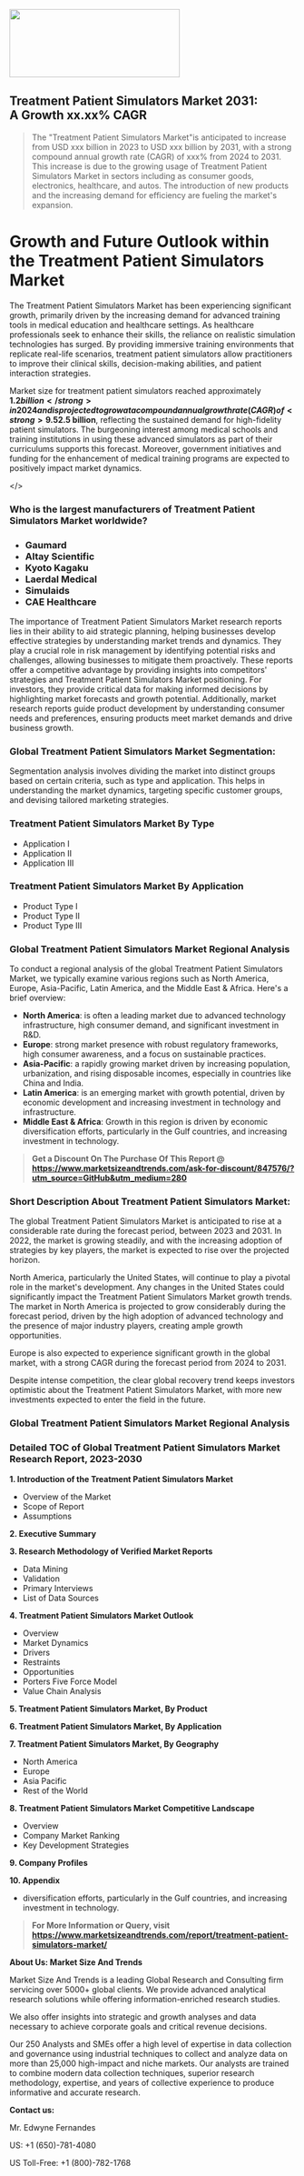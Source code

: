 <img src="https://100x100musica.es/wp-content/uploads/2024/12/Verified-Market-Reports-4-300x120.jpg" alt="" width="300" height="120" class="alignnone size-medium wp-image-100382" /><h2>Treatment Patient Simulators Market 2031: A&nbsp;Growth&nbsp;xx.xx% CAGR</h2><blockquote id="" class="">The "Treatment Patient Simulators Market"is anticipated to increase from USD xxx billion in 2023 to USD xxx billion by 2031, with a strong compound annual growth rate (CAGR) of xxx% from 2024 to 2031. This increase is due to the growing usage of Treatment Patient Simulators Market in sectors including as consumer goods, electronics, healthcare, and autos. The introduction of new products and the increasing demand for efficiency are fueling the market's expansion.</blockquote><p> <h1>Growth and Future Outlook within the Treatment Patient Simulators Market</h1> <p>The Treatment Patient Simulators Market has been experiencing significant growth, primarily driven by the increasing demand for advanced training tools in medical education and healthcare settings. As healthcare professionals seek to enhance their skills, the reliance on realistic simulation technologies has surged. By providing immersive training environments that replicate real-life scenarios, treatment patient simulators allow practitioners to improve their clinical skills, decision-making abilities, and patient interaction strategies.</p> <p>Market size for treatment patient simulators reached approximately <strong>$1.2 billion</strong> in 2024 and is projected to grow at a compound annual growth rate (CAGR) of <strong>9.5%</strong> through <strong>2032</strong>. This growth trajectory reflects the increasing investments in healthcare education, the proliferation of simulation-based learning techniques, and the technological advancements in simulation products. As institutions strive to meet the growing educational requirements, the market is expected to expand steadily.</p> <p><strong></strong></p> <p>Additionally, the integration of innovative technologies such as virtual reality (VR) and augmented reality (AR) into patient simulator systems is poised to revolutionize medical training. These technologies facilitate more engaging and interactive training experiences, thereby enhancing user proficiency and confidence. Furthermore, the rising emphasis on patient safety and quality of care is prompting healthcare providers to adopt effective training solutions, further fueling market expansion.</p> <p>By 2032, the market size is anticipated to reach approximately <strong>$2.5 billion</strong>, reflecting the sustained demand for high-fidelity patient simulators. The burgeoning interest among medical schools and training institutions in using these advanced simulators as part of their curriculums supports this forecast. Moreover, government initiatives and funding for the enhancement of medical training programs are expected to positively impact market dynamics.</p></body></></p><h3 id="" class="">Who is the largest manufacturers of&nbsp;Treatment Patient Simulators Market worldwide?</h3><h3 class=""><p><ul><li>Gaumard </li><li> Altay Scientific </li><li> Kyoto Kagaku </li><li> Laerdal Medical </li><li> Simulaids </li><li> CAE Healthcare</li></ul></p></h3><p id="ember58" class="ember-view reader-text-block__paragraph">The importance of&nbsp;Treatment Patient Simulators Market research reports lies in their ability to aid strategic planning, helping businesses develop effective strategies by understanding market trends and dynamics. They play a crucial role in risk management by identifying potential risks and challenges, allowing businesses to mitigate them proactively. These reports offer a competitive advantage by providing insights into competitors' strategies and Treatment Patient Simulators Market positioning. For investors, they provide critical data for making informed decisions by highlighting market forecasts and growth potential. Additionally, market research reports guide product development by understanding consumer needs and preferences, ensuring products meet market demands and drive business growth.</p><h3 id="" class="">Global&nbsp;Treatment Patient Simulators Market Segmentation:</h3><p id="" class="">Segmentation analysis involves dividing the market into distinct groups based on certain criteria, such as type and application. This helps in understanding the market dynamics, targeting specific customer groups, and devising tailored marketing strategies.</p><h3 id="" class="">Treatment Patient Simulators Market&nbsp;By Type</h3><p><p><ul><li>Application I</li><li> Application II</li><li> Application III</p></li></ul></p></p><h3 id="" class="">Treatment Patient Simulators Market&nbsp;By Application</h3><p class=""><p><ul><li>Product Type I</li><li> Product Type II</li><li> Product Type III</li></ul></p></p><h3 id="" class="">Global Treatment Patient Simulators Market Regional Analysis</h3><p id="" class="">To conduct a regional analysis of the global Treatment Patient Simulators Market, we typically examine various regions such as North America, Europe, Asia-Pacific, Latin America, and the Middle East &amp; Africa. Here's a brief overview:</p><ul><li><strong>North America</strong>: is often a leading market due to advanced technology infrastructure, high consumer demand, and significant investment in R&amp;D.</li><li><strong>Europe</strong>: strong market presence with robust regulatory frameworks, high consumer awareness, and a focus on sustainable practices.</li><li><strong>Asia-Pacific</strong>: a rapidly growing market driven by increasing population, urbanization, and rising disposable incomes, especially in countries like China and India.</li><li><strong>Latin America</strong>: is an emerging market with growth potential, driven by economic development and increasing investment in technology and infrastructure.</li><li><strong>Middle East &amp; Africa</strong>: Growth in this region is driven by economic diversification efforts, particularly in the Gulf countries, and increasing investment in technology.</li></ul><blockquote id="" class=""><strong>Get a Discount On The Purchase Of This Report @ <a href="https://www.marketsizeandtrends.com/download-sample/847576/?utm_source=GitHub&utm_medium=280" target="_blank">https://www.marketsizeandtrends.com/ask-for-discount/847576/?utm_source=GitHub&utm_medium=280</a></strong></blockquote><h3>Short Description About Treatment Patient Simulators Market:</h3><p id="ember58" class="ember-view reader-text-block__paragraph">The global&nbsp;Treatment Patient Simulators Market&nbsp;is anticipated to rise at a considerable rate during the forecast period, between 2023 and 2031. In 2022, the market is growing steadily, and with the increasing adoption of strategies by key players, the market is expected to rise over the projected horizon.</p><p id="ember59" class="ember-view reader-text-block__paragraph">North America, particularly the United States, will continue to play a pivotal role in the market's development. Any changes in the United States could significantly impact the&nbsp;Treatment Patient Simulators Market&nbsp;growth trends. The market in North America is projected to grow considerably during the forecast period, driven by the high adoption of advanced technology and the presence of major industry players, creating ample growth opportunities.</p><p id="ember60" class="ember-view reader-text-block__paragraph">Europe is also expected to experience significant growth in the global market, with a strong CAGR during the forecast period from 2024 to 2031.</p><p id="ember61" class="ember-view reader-text-block__paragraph">Despite intense competition, the clear global recovery trend keeps investors optimistic about the&nbsp;Treatment Patient Simulators Market, with more new investments expected to enter the field in the future.</p><h3 id="" class="">Global Treatment Patient Simulators Market Regional Analysis</h3><h3 id="" class="">Detailed TOC of Global Treatment Patient Simulators Market Research Report, 2023-2030</h3><p id="" class=""><strong>1. Introduction of the Treatment Patient Simulators Market</strong></p><ul><li>Overview of the Market</li><li>Scope of Report</li><li>Assumptions</li></ul><p id="" class=""><strong>2. Executive Summary</strong></p><p id="" class=""><strong>3. Research Methodology of Verified Market Reports</strong></p><ul><li>Data Mining</li><li>Validation</li><li>Primary Interviews</li><li>List of Data Sources</li></ul><p id="" class=""><strong>4. Treatment Patient Simulators Market Outlook</strong></p><ul><li>Overview</li><li>Market Dynamics</li><li>Drivers</li><li>Restraints</li><li>Opportunities</li><li>Porters Five Force Model</li><li>Value Chain Analysis</li></ul><p id="" class=""><strong>5. Treatment Patient Simulators Market, By Product</strong></p><p id="" class=""><strong>6. Treatment Patient Simulators Market, By Application</strong></p><p id="" class=""><strong>7. Treatment Patient Simulators Market, By Geography</strong></p><ul><li>North America</li><li>Europe</li><li>Asia Pacific</li><li>Rest of the World</li></ul><p id="" class=""><strong>8. Treatment Patient Simulators Market Competitive Landscape</strong></p><ul><li>Overview</li><li>Company Market Ranking</li><li>Key Development Strategies</li></ul><p id="" class=""><strong>9. Company Profiles</strong></p><p id="" class=""><strong>10. Appendix</strong></p><ul><li>diversification efforts, particularly in the Gulf countries, and increasing investment in technology.</li></ul><blockquote id="" class=""><strong>For More Information or Query, visit <strong><strong><a href="https://www.marketsizeandtrends.com/report/treatment-patient-simulators-market/" target="_blank">https://www.marketsizeandtrends.com/report/treatment-patient-simulators-market/</a></strong></strong></strong></blockquote><p id="" class=""><strong>About Us: Market Size And Trends</strong></p><p id="" class="">Market Size And Trends is a leading Global Research and Consulting firm servicing over 5000+ global clients. We provide advanced analytical research solutions while offering information-enriched research studies.</p><p id="" class="">We also offer insights into strategic and growth analyses and data necessary to achieve corporate goals and critical revenue decisions.</p><p id="" class="">Our 250 Analysts and SMEs offer a high level of expertise in data collection and governance using industrial techniques to collect and analyze data on more than 25,000 high-impact and niche markets. Our analysts are trained to combine modern data collection techniques, superior research methodology, expertise, and years of collective experience to produce informative and accurate research.</p><p id="" class=""><strong>Contact us:</strong></p><p id="" class="">Mr. Edwyne Fernandes</p><p id="" class="">US: +1 (650)-781-4080</p><p id="" class="">US Toll-Free: +1 (800)-782-1768</p>
